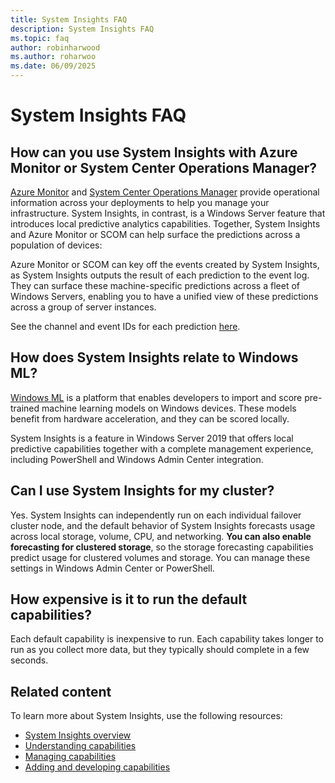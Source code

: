 ```yaml
---
title: System Insights FAQ
description: System Insights FAQ
ms.topic: faq
author: robinharwood
ms.author: roharwoo
ms.date: 06/09/2025
---
```

# System Insights FAQ

## How can you use System Insights with Azure Monitor or System Center Operations Manager?

[Azure Monitor](https://azure.microsoft.com/services/monitor/) and [System Center Operations Manager](/system-center/scom/welcome?view=sc-om-1807&preserve-view=true) provide operational information across your deployments to help you manage your infrastructure. System Insights, in contrast, is a Windows Server feature that introduces local predictive analytics capabilities. Together, System Insights and Azure Monitor or SCOM can help surface the predictions across a population of devices:

 Azure Monitor or SCOM can key off the events created by System Insights, as System Insights outputs the result of each prediction to the event log. They can surface these machine-specific predictions across a fleet of Windows Servers, enabling you to have a unified view of these predictions across a group of server instances.

 See the channel and event IDs for each prediction [here](./managing-capabilities.md#retrieving-capability-results).

## How does System Insights relate to Windows ML?

[Windows ML](/windows/uwp/machine-learning/) is a platform that enables developers to import and score pre-trained machine learning models on Windows devices. These models benefit from hardware acceleration, and they can be scored locally.

System Insights is a feature in Windows Server 2019 that offers local predictive capabilities together with a complete management experience, including PowerShell and Windows Admin Center integration.

## Can I use System Insights for my cluster?

Yes. System Insights can independently run on each individual failover cluster node, and the default behavior of System Insights forecasts usage across local storage, volume, CPU, and networking. **You can also enable forecasting for clustered storage**, so the storage forecasting capabilities predict usage for clustered volumes and storage. You can manage these settings in Windows Admin Center or PowerShell.

## How expensive is it to run the default capabilities?

Each default capability is inexpensive to run. Each capability takes longer to run as you collect more data, but they typically should complete in a few seconds.

## Related content

To learn more about System Insights, use the following resources:

- [System Insights overview](overview.md)
- [Understanding capabilities](understanding-capabilities.md)
- [Managing capabilities](managing-capabilities.md)
- [Adding and developing capabilities](adding-and-developing-capabilities.md)
